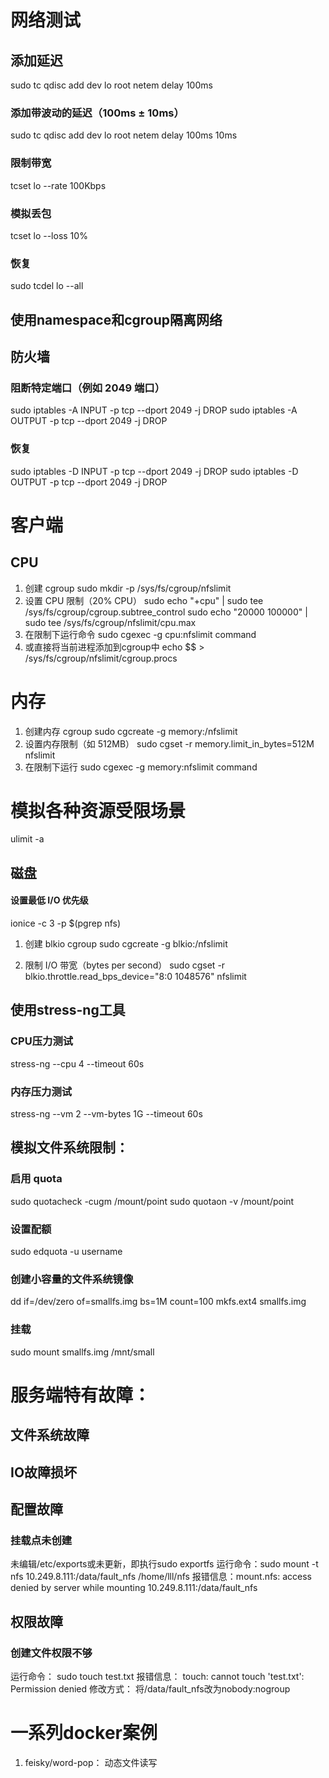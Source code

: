 

# 网络测试
## 添加延迟
<!-- # 使用 tc 命令添加网络延迟

# qdisc: Queueing Discipline，队列规则
# add: 添加新的规则
# dev eth0: 指定网络设备 eth0
# root: 在根队列上添加规则
# netem: Network Emulator，网络模拟器
# delay 100ms: 设置 100 毫秒的固定延迟 -->
sudo tc qdisc add dev lo root netem delay 100ms
### 添加带波动的延迟（100ms ± 10ms）
sudo tc qdisc add dev lo root netem delay 100ms 10ms

### 限制带宽
tcset lo --rate 100Kbps

### 模拟丢包
tcset lo --loss 10%
### 恢复
sudo tcdel lo --all

## 使用namespace和cgroup隔离网络

## 防火墙
### 阻断特定端口（例如 2049 端口）
sudo iptables -A INPUT -p tcp --dport 2049 -j DROP
sudo iptables -A OUTPUT -p tcp --dport 2049 -j DROP
### 恢复
sudo iptables -D INPUT -p tcp --dport 2049 -j DROP
sudo iptables -D OUTPUT -p tcp --dport 2049 -j DROP
# 客户端
## CPU
1. 创建 cgroup
sudo mkdir -p /sys/fs/cgroup/nfslimit
2. 设置 CPU 限制（20% CPU）
sudo echo "+cpu" | sudo tee /sys/fs/cgroup/cgroup.subtree_control
sudo echo "20000 100000" | sudo tee /sys/fs/cgroup/nfslimit/cpu.max
3. 在限制下运行命令
sudo cgexec -g cpu:nfslimit command
4. 或直接将当前进程添加到cgroup中
echo $$ > /sys/fs/cgroup/nfslimit/cgroup.procs

# 内存
1. 创建内存 cgroup
sudo cgcreate -g memory:/nfslimit
2. 设置内存限制（如 512MB）
sudo cgset -r memory.limit_in_bytes=512M nfslimit
3. 在限制下运行
sudo cgexec -g memory:nfslimit command
# 模拟各种资源受限场景
ulimit -a

## 磁盘
#### 设置最低 I/O 优先级
ionice -c 3 -p $(pgrep nfs)
1. 创建 blkio cgroup
sudo cgcreate -g blkio:/nfslimit

2. 限制 I/O 带宽（bytes per second）
sudo cgset -r blkio.throttle.read_bps_device="8:0 1048576" nfslimit

## 使用stress-ng工具
### CPU压力测试
stress-ng --cpu 4 --timeout 60s
### 内存压力测试
stress-ng --vm 2 --vm-bytes 1G --timeout 60s
## 模拟文件系统限制：
### 启用 quota
sudo quotacheck -cugm /mount/point
sudo quotaon -v /mount/point
### 设置配额
sudo edquota -u username

### 创建小容量的文件系统镜像
dd if=/dev/zero of=smallfs.img bs=1M count=100
mkfs.ext4 smallfs.img
### 挂载
sudo mount smallfs.img /mnt/small

# 服务端特有故障：
## 文件系统故障

## IO故障损坏

## 配置故障
### 挂载点未创建
未编辑/etc/exports或未更新，即执行sudo exportfs
运行命令：sudo mount -t nfs 10.249.8.111:/data/fault_nfs /home/lll/nfs
报错信息：mount.nfs: access denied by server while mounting 10.249.8.111:/data/fault_nfs
## 权限故障
### 创建文件权限不够
运行命令：  sudo touch test.txt
报错信息：  touch: cannot touch 'test.txt': Permission denied
修改方式： 将/data/fault_nfs改为nobody:nogroup


# 一系列docker案例
1. feisky/word-pop： 动态文件读写